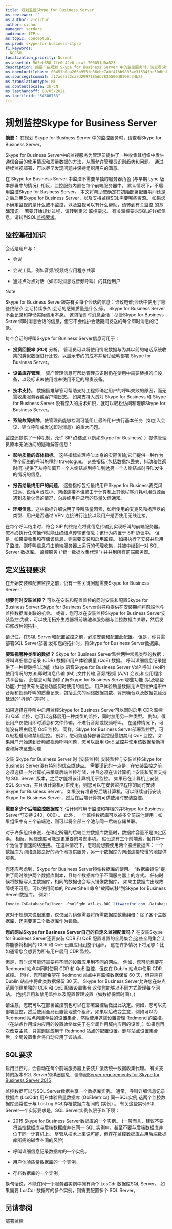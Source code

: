 ```yaml
---
title: 规划监控Skype for Business Server
ms.reviewer: ''
ms.author: v-cichur
author: cichur
manager: serdars
audience: ITPro
ms.topic: conceptual
ms.prod: skype-for-business-itpro
f1.keywords:
- NOCSH
localization_priority: Normal
ms.assetid: 5d5eb658-7fe0-42e6-acaf-700051d0a823
description: 摘要：在规划 Skype for Business Server 中的监控服务时，请查看Skype for Business Server。
ms.openlocfilehash: 0845fb0aa266b955fd86ebc7abf418b98034e31334fbc50dbbb048040e943cf4
ms.sourcegitcommit: a17ad3332ca5d2997f85db7835500d8190c34b2f
ms.translationtype: MT
ms.contentlocale: zh-CN
ms.lasthandoff: 08/05/2021
ms.locfileid: "54306733"
---
```

# <a name="plan-for-monitoring-in-skype-for-business-server"></a>规划监控Skype for Business Server

**摘要：** 在规划 Skype for Business Server 中的监控服务时，请查看Skype for Business Server。

Skype for Business Server中的监视服务为管理员提供了一种收集其组织中发生通信会话的使用情况和质量数据的方法，从而允许管理员识别趋势和问题。 通过持续监视部署，可以尽早发现问题并保持组织用户的满意。

在 Skype for Business Server 中监控不需要单独的服务器角色 (与早期 Lync 版本部署中的情况) ;相反，监控服务内置在每个前端服务器中。 默认情况下，不启用监控Skype for Business Server。 本文将帮助您确定在初始部署配置期间还是之后启用Skype for Business Server，以及支持监控SQL需要哪些资源。 如果您不确定监视的是什么或不监控，以及监视可以有什么帮助，请转到有关监控 [的基础知识](monitoring.md#Basics)。 若要开始规划过程，请转到定义 [监控要求](monitoring.md#requirements)。 有关监控要求SQL的详细信息，请转到SQL[监视要求](monitoring.md#topologies)。

## <a name="basics-about-monitoring"></a>监控基础知识
<a name="Basics"> </a>

会话是用户与：

- 会议

- 会议工具，例如音频/视频或应用程序共享

- 通过点对点对话（如即时消息或音频呼叫）的其他用户

> [!NOTE]
> Skype for Business Server跟踪有关每个会话的信息：谁致电谁;会话中使用了哪些终结点;会话持续多久;会话的感知质量是什么;等。 Skype for Business Server不会记录和存储实际调用本身。 这包括即时消息会话：尽管Skype for Business Server即时消息会话的信息，但它不会维护会话期间发送的每个即时消息的记录。

每个会话的呼叫Skype for Business Server信息可用于：

- **投资回报率 (ROI)** 分析。 管理员可以将使用情况数据与为其以前的电话系统收集的类似数据进行比较，以显示节约的成本并帮助证明部署 Skype for Business Server。

- **设备库存管理**。 资产管理信息可帮助管理员识别仍在使用中需要替换的旧设备，以及标识未使用或未使用不足的昂贵设备。

- **技术支持**。 数据疑难解答可帮助支持工程师确定用户的呼叫失败的原因，而无需收集服务器或客户端日志。 如果支持人员对 Skype for Business 和 Skype for Business Server 没有深入的技术知识，就可以轻松访问和理解Skype for Business Server。

- **系统故障排除**。使管理员能够检测可能阻止最终用户执行基本任务（如加入会议、建立呼叫或发送即时消息）的重大问题。

监控还提供了一种机制，允许 SIP 终结点 (（例如Skype for Business) ）提供管理员原本无法访问的疑难解答信息：

- **影响质量的媒体指标**。 这些指标处理呼叫本身的实际传输;它们提供一种作为整个网络的呼叫旅程的 travelogue。 这些指标 (包括数据包丢失、抖动和往返时间) 提供了从呼叫离开一个人终结点到呼叫到达另一个人终结点时呼叫发生的情况的信息。

- **报告给最终用户的问题**。 这些指标包括最终用户Skype for Business麦克风过远、说话声音过小、网络连接不佳或由于计算机上其他程序消耗可用资源而遇到质量欠佳的情况，向最终用户显示的质量欠佳通知。

- **环境信息**。这些指标详细说明了呼叫质量因素，如所使用的麦克风和扬声器的类型、用户是否通过 VPN 连接进行连接以及用户是否使用无线连接。

在每个呼叫结束时，符合 SIP 的终结点将此信息传输到实现呼叫的前端服务器。 您不必执行任何操作就能让终结点传输该信息；该行为内置于 SIP 协议中。 但是，如果要收集和存储该信息，则需要安装和启用监控。 如果执行了安装并启用了监控，则呼叫信息将由前端服务器上运行的代理收集，并被中继到一对 SQL Server 数据库。 监控服务 ("统一数据收集代理") 并并到所有前端服务器。

## <a name="define-your-requirements-for-monitoring"></a>定义监视要求
<a name="requirements"> </a>

在开始安装和配置监控之前，仍有一些关键问题需要Skype for Business Server：

 **想要何时安装监控？** 可以在安装和配置监控的同时安装和配置Skype for Business Server;Skype for Business Server向导将提供在安装期间将前端池与监控数据库关联的机会。 或者，您可以在安装监控Skype for Business Server安装监控;为此，可以使用拓扑生成器将前端池和服务器与监控数据库关联，然后发布修改后的拓扑。

请记住，在SQL Server和配置监控之前，必须安装和配置此配置。 但是，你只需部署SQL Server部署;发布您的拓扑时，将Skype for Business Server数据库。

 **要监视哪种类型的数据？** Skype for Business Server监控两种常规类型的数据：呼叫详细信息记录 (CDR) 数据和用户体验质量 (QoE) 数据。 呼叫详细信息记录提供了一种跟踪呼叫功能（如 ip 语音Skype for Business Server VoIP 呼叫 (VoIP) 使用情况的方法;即时消息传输 (IM) ;文件传输;音频/视频 (A/V) 会议;和应用程序共享会话。 此信息可帮助你了解Skype for Business Server哪些功能 (以及哪些功能) 并提供有关这些功能何时使用的信息。 用户体验质量数据允许您维护组织中音频和视频呼叫的质量记录，包括丢失的网络数据包数、背景噪音以及数据包延迟延迟的"抖动" (差异) 。

如果选择在呼叫中启用监控Skype for Business Server可以同时启用 CDR 监控和 QoE 监控，也可以选择启用一种类型的监控，同时禁用另一种类型。 例如，假设用户仅使用即时消息和文件传输，不进行音频或视频呼叫。 在这种情况下，可能没有理由启用 QoE 监控。 同样，Skype for Business Server部署监控后，可以轻松启用和禁用监控。 例如，您可能选择部署监控但最初禁用 QoE 监控。 如果用户开始遇到音频或视频呼叫问题，您可以启用 QoE 监控并使用该数据帮助排查和解决这些问题

安装 Skype for Business Server 时 (安装监控) 安装监控与安装监控Skype for Business Server没有特别的优点或缺点。 需要谨记的一点是，在安装监控之前，必须选择一台计算机来承载后端监控存储，并且必须在该计算机上安装和配置支持的 SQL Server 版本，之后才能将该计算机用于监控。 如果已在计算机上安装SQL Server，并且该计算机可供使用，则您可以在安装监控程序的同时安装Skype for Business Server。 如果没有准备好后端计算机，可以继续自行安装Skype for Business Server，然后在后端计算机可供使用时安装监控。

 **需要多少个后端监控数据库？** 估计同时用于监控和存档的并Skype for Business Server可支持 240，000) 。 此外，一个监控数据库可以被多个前端池使用；如果组织中有三个前端池，则可以将全部三个池与同一后端存储关联。

对于许多组织来说，在确定所需的后端监控数据库数量时，数据库容量不是决定因素。 相反，网络速度可能是更重要的考虑事项。 假设您有三个前端池，但其中一个池位于慢速网络连接。 在这种情况下，您可能想要使用两个监控数据库：一个数据库为网络连接良好的两个池提供服务，另一个数据库为网络连接较慢的池提供服务。

您还应考虑到，Skype for Business Server镜像数据库的使用。 “数据库镜像”提供了同时维护两个数据库副本，且每个数据库位于不同服务器上的方式。 任何时候将数据写入主数据库，相同的数据也会写入镜像数据库。 如果主数据库出现故障或不可用，可以使用简单的 PowerShell 命令"故障转移"到Skype for Business Server数据库。 例如：

```PowerShell
Invoke-CsDatabaseFailover -PoolFqdn atl-cs-001.litwareinc.com -DatabaseType "Monitoring" -NewPrincipal "Mirror"
```

这对于规划来说很重要，仅仅因为镜像需要将所需数据库数量翻倍：除了各个主数据库，还需要第二个数据库作为镜像。

 **您的网站Skype for Business Server自己的自定义监视配置吗？** 在安装Skype for Business Server还要安装 CDR 和 QoE 配置设置的全局集合;这些全局集合让你能够将相同的 CDR 和 QoE 设置应用到整个组织。 这在许多情况下将足够：比如通常您会想要为所有用户启用 CDR 监控。

但是，有时您可能还需要将不同的设置应用到不同的网站。 例如，您可能想要在 Redmond 站点中同时使用 CDR 和 QoE 监控，但仅在 Dublin 站点中使用 CDR 监控。 同样，您可能希望在 Redmond 站点中将监控数据保留 60 天，但只需在 Dublin 站点中将此类数据保留 30 天。 Skype for Business Server允许您在站点范围创建单独的 CDR 和 QoE 配置设置集合;这使您能够以不同方式管理每个网站。  (包括启用和禁用监控以及配置管理设置（如数据保留时间）。) 

请注意，您既可以在部署监控前也可以在部署监控后做出此决定。例如，您可以先部署监控，然后使用全局设置管理整个组织。如果以后改变主意，例如可以为 Redmond 站点创建单独的设置集合，然后使用这些设置管理 Redmond 的监控。（在站点作用域内应用的设置始终优先于在全局作用域内应用的设置。）如果您再次改变主意，只需删除应用于 Redmond 站点的配置设置。删除站点设置集合后，全局设置集合将自动应用于该站点。

## <a name="sql-requirements-for-monitoring"></a>SQL要求
<a name="topologies"> </a>

启用监控时，会自动在每个前端服务器上安装并激活统一数据收集代理。 有关支持的版本SQL Server的详细信息，请参阅[Server requirements for Skype for Business Server 2015](requirements-for-your-environment/server-requirements.md)

监控数据可以与SQL Server数据共享一个数据库实例。 通常，呼叫详细信息记录数据库 (LcsCdr) 用户体验质量数据库 (QoEMetrics) 同一SQL实例;这两个监控数据库通常位于与 LcsLog SQL存档数据库相同的 (实例) 。 有关这些实例SQL Server一个实际要求是，SQL Server实例仅限于以下项：

- 2015 Skype for Business Server数据库的一个实例。  (一般而言，建议不要将监控数据库与后端数据库并在同一 SQL 实例中，甚至不要与后端数据库并位于同一计算机上。 尽管从技术上来说可能，但存在监控数据库占用后端数据库所需的磁盘空间的风险) 

- 呼叫详细信息记录数据库的一个实例。

- 用户体验质量数据库的一个实例。

- 存档数据库的一个实例。

换句话说，不能在同一个服务器实例中拥有两个 LcsCdr 数据库SQL Server。 如果需要 LcsCdr 数据库的多个实例，则需要配置多个 SQL Server。

## <a name="see-also"></a>另请参阅


[部署监控](/previous-versions/office/lync-server-2013/lync-server-2013-deploying-monitoring)